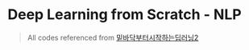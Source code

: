 # Deep Learning from Scratch - NLP

> All codes referenced from [밑바닥부터시작하는딥러닝2](https://www.aladin.co.kr/search/wsearchresult.aspx?SearchTarget=All&SearchWord=%EB%B0%91%EB%B0%94%EB%8B%A5%EB%B6%80%ED%84%B0+%EC%8B%9C%EC%9E%91%ED%95%98%EB%8A%94+%EB%94%A5%EB%9F%AC%EB%8B%9D+2&x=0&y=0)

